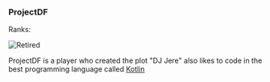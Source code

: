 ### ProjectDF
Ranks:

![Retired](https://img.shields.io/static/v1?label=&message=Retired&color=blue)

ProjectDF is a player who created the plot "DJ Jere"
also likes to code in the best programming language called [Kotlin](https://kotlinlang.org/)
